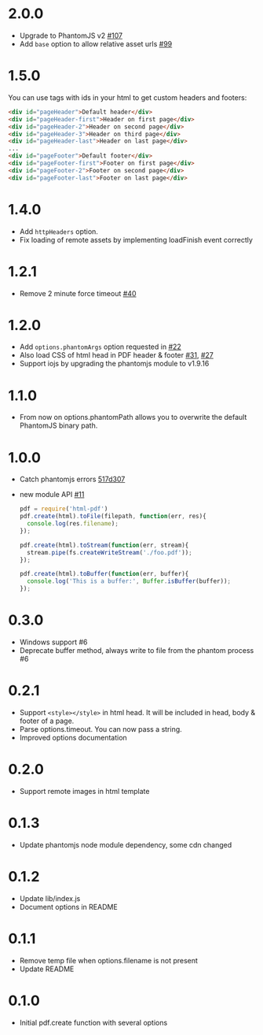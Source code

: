 2.0.0
=====
- Upgrade to PhantomJS v2 [#107](https://github.com/marcbachmann/node-html-pdf/pull/107)
- Add `base` option to allow relative asset urls [#99](https://github.com/marcbachmann/node-html-pdf/pull/99)


1.5.0
=====
You can use tags with ids in your html to get custom headers and footers:
```html
<div id="pageHeader">Default header</div>
<div id="pageHeader-first">Header on first page</div>
<div id="pageHeader-2">Header on second page</div>
<div id="pageHeader-3">Header on third page</div>
<div id="pageHeader-last">Header on last page</div>
...
<div id="pageFooter">Default footer</div>
<div id="pageFooter-first">Footer on first page</div>
<div id="pageFooter-2">Footer on second page</div>
<div id="pageFooter-last">Footer on last page</div>
```


1.4.0
=====
- Add `httpHeaders` option.
- Fix loading of remote assets by implementing loadFinish event correctly


1.2.1
=====
- Remove 2 minute force timeout [#40](https://github.com/marcbachmann/node-html-pdf/issues/40)


1.2.0
=====
- Add `options.phantomArgs` option requested in [#22](https://github.com/marcbachmann/node-html-pdf/issues/22)
- Also load CSS of html head in PDF header & footer [#31](https://github.com/marcbachmann/node-html-pdf/issues/31), [#27](https://github.com/marcbachmann/node-html-pdf/issues/27)
- Support iojs by upgrading the phantomjs module to v1.9.16


1.1.0
=====
- From now on options.phantomPath allows you to overwrite the default PhantomJS binary path.


1.0.0
=====
- Catch phantomjs errors [517d307](https://github.com/marcbachmann/node-html-pdf/commit/517d30762e3121f72aa3879e07f5944c05c4d96d)

- new module API [#11](https://github.com/marcbachmann/node-html-pdf/pull/11)
  ```js
  pdf = require('html-pdf')
  pdf.create(html).toFile(filepath, function(err, res){
    console.log(res.filename);
  });

  pdf.create(html).toStream(function(err, stream){
    stream.pipe(fs.createWriteStream('./foo.pdf'));
  });

  pdf.create(html).toBuffer(function(err, buffer){
    console.log('This is a buffer:', Buffer.isBuffer(buffer));
  });
  ```


0.3.0
=====
- Windows support #6
- Deprecate buffer method, always write to file from the phantom process #6


0.2.1
=====
- Support `<style></style>` in html head. It will be included in head, body & footer of a page.
- Parse options.timeout. You can now pass a string.
- Improved options documentation


0.2.0
=====
- Support remote images in html template


0.1.3
=====
- Update phantomjs node module dependency, some cdn changed


0.1.2
=====
- Update lib/index.js
- Document options in README


0.1.1
=====
- Remove temp file when options.filename is not present
- Update README


0.1.0
=====
- Initial pdf.create function with several options

